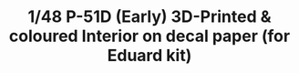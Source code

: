 ---
layout: product
title: "1/48 P-51D (Early) 3D-Printed & coloured Interior on decal paper (for Eduard kit)"
price: "1200" 
desc: "3D Dekal"
img_path: "/assets/img/QD48065.webp"
brand: "Quinta Studio"
available: false
special_offer: false
new: false
soon: false
cat: "010000"
subcat: "016000"
subsubcat: "0N/A"
sifra: "QD48065"
popular: false
spec: false
---